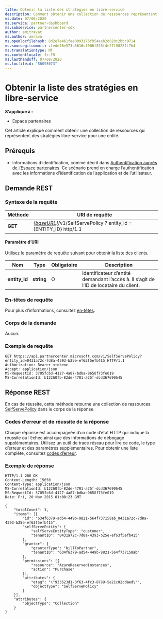 ```yaml
---
title: Obtenir la liste des stratégies en libre-service
description: Comment obtenir une collection de ressources représentant les stratégies libre-service d’un client.
ms.date: 07/06/2020
ms.service: partner-dashboard
ms.subservice: partnercenter-sdk
author: amitravat
ms.author: amrava
ms.openlocfilehash: 8d2e7e461fee0993176f954aab2d020c2bbc9714
ms.sourcegitcommit: cfedd76e573c5616cf006f826f4e27f08281f7b4
ms.translationtype: MT
ms.contentlocale: fr-FR
ms.lasthandoff: 07/08/2020
ms.locfileid: "86098073"
---
```

# <a name="get-a-list-of-self-serve-policies"></a>Obtenir la liste des stratégies en libre-service

**S’applique à :**

- Espace partenaires

Cet article explique comment obtenir une collection de ressources qui représentent des stratégies libre-service pour une entité.

## <a name="prerequisites"></a>Prérequis

- Informations d’identification, comme décrit dans [Authentification auprès de l’Espace partenaires](partner-center-authentication.md). Ce scénario prend en charge l’authentification avec les informations d’identification de l’application et de l’utilisateur.

## <a name="rest-request"></a>Demande REST

### <a name="request-syntax"></a>Syntaxe de la requête

| Méthode  | URI de requête                                                                   |
|---------|-------------------------------------------------------------------------------|
| **GET** | [*{baseURL}*](partner-center-rest-urls.md)/v1/SelfServePolicy ? entity_id = {ENTITY_ID} http/1.1 |

#### <a name="uri-parameter"></a>Paramètre d’URI

Utilisez le paramètre de requête suivant pour obtenir la liste des clients.

| Nom          | Type       | Obligatoire | Description                                        |
|---------------|------------|----------|----------------------------------------------------|
| **entity_id** | **string** | O        | Identificateur d’entité demandant l’accès à. Il s’agit de l’ID de locataire du client. |

### <a name="request-headers"></a>En-têtes de requête

Pour plus d’informations, consultez [en-têtes](headers.md).

### <a name="request-body"></a>Corps de la demande

Aucun.

### <a name="request-example"></a>Exemple de requête

```http
GET https://api.partnercenter.microsoft.com/v1/SelfServePolicy?entity_id=0431a72c-7d8a-4393-b25e-ef63f5efb415 HTTP/1.1
Authorization: Bearer <token>
Accept: application/json
MS-RequestId: 3705fc6d-4127-4a87-bdba-9658f73fe019
MS-CorrelationId: b12260fb-82de-4701-a25f-dcd367690645
```

## <a name="rest-response"></a>Réponse REST

En cas de réussite, cette méthode retourne une collection de ressources [SelfServePolicy](self-serve-policy-resources.md#selfservepolicy) dans le corps de la réponse.

### <a name="response-success-and-error-codes"></a>Codes d’erreur et de réussite de la réponse

Chaque réponse est accompagnée d’un code d’état HTTP qui indique la réussite ou l’échec ainsi que des informations de débogage supplémentaires. Utilisez un outil de trace réseau pour lire ce code, le type d’erreur et des paramètres supplémentaires. Pour obtenir une liste complète, consultez [codes d’erreur](error-codes.md).

### <a name="response-example"></a>Exemple de réponse

```http
HTTP/1.1 200 OK
Content-Length: 15650
Content-Type: application/json
MS-CorrelationId: b12260fb-82de-4701-a25f-dcd367690645
MS-RequestId: 3705fc6d-4127-4a87-bdba-9658f73fe019
Date: Fri, 20 Nov 2015 01:08:23 GMT

{
    "totalCount": 1,
    "items": [{
        "id": "634f6379-ad54-449b-9821-564f737158ab_0431a72c-7d8a-4393-b25e-ef63f5efb415",
        "selfServeEntity": {
            "selfServeEntityType": "customer",
            "tenantID": "0431a72c-7d8a-4393-b25e-ef63f5efb415"
        },
        "grantor": {
            "grantorType": "billToPartner",
            "tenantID": "634f6379-ad54-449b-9821-564f737158ab"
        },
        "permissions": [{
            "resource": "AzureReservedInstances",
            "action": "Purchase"
        }],
        "attributes": {
            "etag": "\"933523d1-3f63-4fc3-8789-5e21c02cdaed\"",
            "objectType": "SelfServePolicy"
        }
    }],
    "attributes": {
        "objectType": "Collection"
    }
}
```
